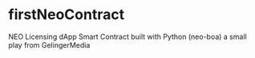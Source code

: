 # firstNeoContract
NEO Licensing dApp Smart Contract built with Python (neo-boa) a small play from GelingerMedia
